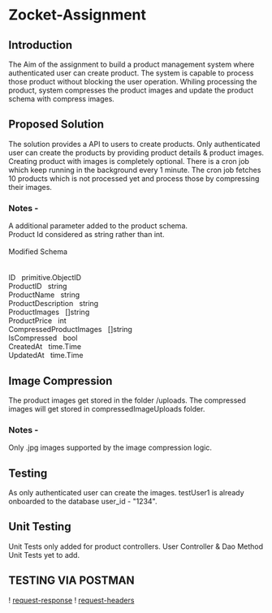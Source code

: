 # Zocket-Assignment

## Introduction 
The Aim of the assignment to build a product management system where authenticated user can create product. The system
is capable to process those product without blocking the user operation. Whiling processing the product, system compresses 
the product images and update the product schema with compress images. 

## Proposed Solution 
The solution provides a API to users to create products. Only authenticated user can create the products by providing 
product details & product images. Creating product with images is completely optional. There is a cron job which keep
running in the background every 1 minute. The cron job fetches 10 products which is not processed yet and process those
by compressing their images. 

### Notes - 
A additional parameter added to the product schema.<br>
Product Id considered as string rather than int.<br>
<br>
Modified Schema
<br>
<br>
<br>
ID                      &nbsp;                           primitive.ObjectID <br>
ProductID               &nbsp;                           string            
ProductName             &nbsp;                           string            
ProductDescription      &nbsp;                           string             
ProductImages           &nbsp;                           []string           
ProductPrice            &nbsp;                           int                
CompressedProductImages &nbsp;                           []string           
IsCompressed            &nbsp;                           bool               
CreatedAt               &nbsp;                           time.Time          
UpdatedAt               &nbsp;                           time.Time          

## Image Compression
The product images get stored in the folder /uploads. The compressed images will get stored in compressedImageUploads 
folder. 

### Notes - 
Only .jpg images supported by the image compression logic.

## Testing 
As only authenticated user can create the images. testUser1 is already onboarded to the database user_id - "1234".

## Unit Testing 
Unit Tests only added for product controllers. 
User Controller & Dao Method Unit Tests yet to add. 

## TESTING VIA POSTMAN
! [request-response](https://drive.google.com/file/d/131-Wrh8xR1MgOpGPBvbhvOjJK-9WGohv/view)
! [request-headers](https://drive.google.com/file/d/1CwiHsIfrmkc2bSVn7FFagwBWePpw7CMl/view)



